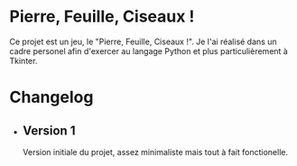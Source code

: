 # Pierre, Feuille, Ciseaux !

Ce projet est un jeu, le "Pierre, Feuille, Ciseaux !". Je l'ai réalisé dans un cadre personel afin d'exercer au langage Python et plus particulièrement à Tkinter.

# Changelog

- ## Version 1

  Version initiale du projet, assez minimaliste mais tout à fait fonctionelle.
